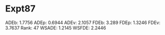 # Expt87

ADEb: 1.7756
ADEp: 0.6944
ADEv: 2.1057
FDEb: 3.289
FDEp: 1.3246
FDEv: 3.7637
Rank: 47
WSADE: 1.2145
WSFDE: 2.2446
